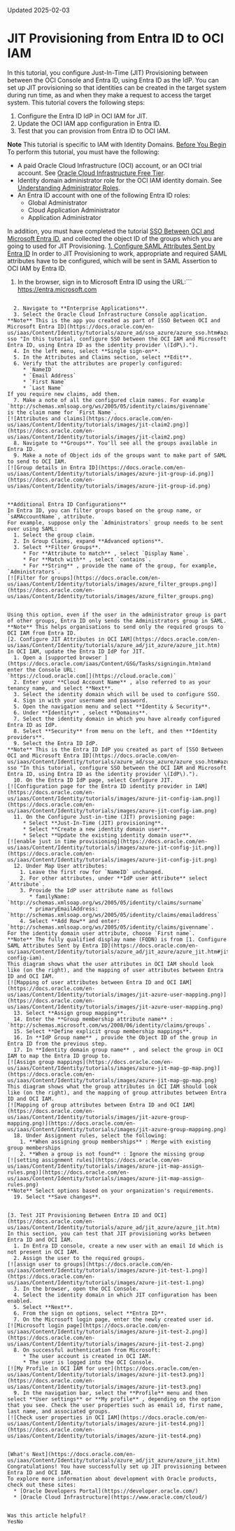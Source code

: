 Updated 2025-02-03
# JIT Provisioning from Entra ID to OCI IAM
In this tutorial, you configure Just-In-Time (JIT) Provisioning between between the OCI Console and Entra ID, using Entra ID as the IdP.
You can set up JIT provisioning so that identities can be created in the target system during run time, as and when they make a request to access the target system.
This tutorial covers the following steps:
  1. Configure the Entra ID IdP in OCI IAM for JIT.
  2. Update the OCI IAM app configuration in Entra ID.
  3. Test that you can provision from Entra ID to OCI IAM.


**Note** This tutorial is specific to IAM with Identity Domains.
[Before You Begin](https://docs.oracle.com/en-us/iaas/Content/Identity/tutorials/azure_ad/jit_azure/azure_jit.htm)
To perform this tutorial, you must have the following:
  * A paid Oracle Cloud Infrastructure (OCI) account, or an OCI trial account. See [Oracle Cloud Infrastructure Free Tier](https://docs.oracle.com/en-us/iaas/Content/FreeTier/freetier.htm#Oracle_Cloud_Infrastructure_Free_Tier "Learn about Oracle Cloud Infrastructure's Free Tier.").
  * Identity domain administrator role for the OCI IAM identity domain. See [Understanding Administrator Roles](https://docs.oracle.com/en-us/iaas/Content/Identity/roles/understand-administrator-roles.htm#understand-administrator-roles "Learn about administrator roles and the privileges associated with each role so that you can delegate administrative tasks to other users, as needed.").
  * An Entra ID account with one of the following Entra ID roles:
    * Global Administrator
    * Cloud Application Administrator
    * Application Administrator


In addition, you must have completed the tutorial [SSO Between OCI and Microsoft Entra ID](https://docs.oracle.com/en-us/iaas/Content/Identity/tutorials/azure_ad/sso_azure/azure_sso.htm#azure-sso "In this tutorial, configure SSO between the OCI IAM and Microsoft Entra ID, using Entra ID as the identity provider \(IdP\)."), and collected the object ID of the groups which you are going to used for JIT Provisioning.
[1. Configure SAML Attributes Sent by Entra ID](https://docs.oracle.com/en-us/iaas/Content/Identity/tutorials/azure_ad/jit_azure/azure_jit.htm)
In order to JIT Provisioning to work, appropriate and required SAML attributes have to be configured, which will be sent in SAML Assertion to OCI IAM by Entra ID.
  1. In the browser, sign in to Microsoft Entra ID using the URL:```
https://entra.microsoft.com
```

  2. Navigate to **Enterprise Applications**.
  3. Select the Oracle Cloud Infrastructure Console application.
**Note** This is the app you created as part of [SSO Between OCI and Microsoft Entra ID](https://docs.oracle.com/en-us/iaas/Content/Identity/tutorials/azure_ad/sso_azure/azure_sso.htm#azure-sso "In this tutorial, configure SSO between the OCI IAM and Microsoft Entra ID, using Entra ID as the identity provider \(IdP\).").
  4. In the left menu, select **Single sign-on**.
  5. In the Attributes and Claims section, select **Edit**.
  6. Verify that the attributes are properly configured:
     * `NameID`
     * `Email Address`
     * `First Name`
     * `Last Name`
If you require new claims, add them.
  7. Make a note of all the configured claim names. For example
`http://schemas.xmlsoap.org/ws/2005/05/identity/claims/givenname`
is the claim name for `First Name`.
[![Attributes and claims](https://docs.oracle.com/en-us/iaas/Content/Identity/tutorials/images/jit-claim2.png)](https://docs.oracle.com/en-us/iaas/Content/Identity/tutorials/images/jit-claim2.png)
  8. Navigate to **Groups**. You'll see all the groups available in Entra ID.
  9. Make a note of Object ids of the groups want to make part of SAML to send to OCI IAM.
[![Group details in Entra ID](https://docs.oracle.com/en-us/iaas/Content/Identity/tutorials/images/azure-jit-group-id.png)](https://docs.oracle.com/en-us/iaas/Content/Identity/tutorials/images/azure-jit-group-id.png)


**Additional Entra ID Configurations**
In Entra ID, you can filter groups based on the group name, or `sAMAccountName`, attribute.
For example, suppose only the `Administrators` group needs to be sent over using SAML:
  1. Select the group claim.
  2. In Group Claims, expand **Advanced options**.
  3. Select **Filter Groups**.
     * For **Attribute to match** , select `Display Name`.
     * For **Match with** , select `contains`.
     * For **String** , provide the name of the group, for example, `Administrators`.
[![Filter for groups](https://docs.oracle.com/en-us/iaas/Content/Identity/tutorials/images/azure_filter_groups.png)](https://docs.oracle.com/en-us/iaas/Content/Identity/tutorials/images/azure_filter_groups.png)


Using this option, even if the user in the administrator group is part of other groups, Entra ID only sends the Administrators group in SAML.
**Note** This helps organisations to send only the required groups to OCI IAM from Entra ID.
[2. Configure JIT Attributes in OCI IAM](https://docs.oracle.com/en-us/iaas/Content/Identity/tutorials/azure_ad/jit_azure/azure_jit.htm)
In OCI IAM, update the Entra ID IdP for JIT.
  1. Open a [supported browser ](https://docs.oracle.com/iaas/Content/GSG/Tasks/signingin.htm)and enter the Console URL: 
`https://cloud.oracle.com[](https://cloud.oracle.com)`
  2. Enter your **Cloud Account Name** , also referred to as your tenancy name, and select **Next**.
  3. Select the identity domain which will be used to configure SSO.
  4. Sign in with your username and password.
  5. Open the navigation menu and select **Identity & Security**.
  6. Under **Identity** , select **Domains**.
  7. Select the identity domain in which you have already configured Entra ID as IdP.
  8. Select **Security** from menu on the left, and then **Identity providers**.
  9. Select the Entra ID IdP.
**Note** This is the Entra ID IdP you created as part of [SSO Between OCI and Microsoft Entra ID](https://docs.oracle.com/en-us/iaas/Content/Identity/tutorials/azure_ad/sso_azure/azure_sso.htm#azure-sso "In this tutorial, configure SSO between the OCI IAM and Microsoft Entra ID, using Entra ID as the identity provider \(IdP\).").
  10. On the Entra ID IdP page, select Configure JIT.
[![Configuration page for the Entra ID identity provider in IAM](https://docs.oracle.com/en-us/iaas/Content/Identity/tutorials/images/azure-jit-config-iam.png)](https://docs.oracle.com/en-us/iaas/Content/Identity/tutorials/images/azure-jit-config-iam.png)
  11. On the Configure Just-in-time (JIT) provisioning page:
     * Select **Just-In-Time (JIT) provisioning**.
     * Select **Create a new identity domain user**.
     * Select **Update the existing identity domain user**.
[![enable just in time provisioning](https://docs.oracle.com/en-us/iaas/Content/Identity/tutorials/images/azure-jit-config-jit.png)](https://docs.oracle.com/en-us/iaas/Content/Identity/tutorials/images/azure-jit-config-jit.png)
  12. Under Map User attributes:
    1. Leave the first row for `NameID` unchanged.
    2. For other attributes, under **IdP user attribute** select `Attribute`.
    3. Provide the IdP user attribute name as follows
       * familyName: `http://schemas.xmlsoap.org/ws/2005/05/identity/claims/surname`
       * primaryEmailAddress: `http://schemas.xmlsoap.org/ws/2005/05/identity/claims/emailaddress`
    4. Select **Add Row** and enter: `http://schemas.xmlsoap.org/ws/2005/05/identity/claims/givenname`.
For the identity domain user attribute, choose `First name`.
**Note** The fully qualified display name (FQDN) is from [1. Configure SAML Attributes Sent by Entra ID](https://docs.oracle.com/en-us/iaas/Content/Identity/tutorials/azure_ad/jit_azure/azure_jit.htm#jit-config-iam).
This diagram shows what the user attributes in OCI IAM should look like (on the right), and the mapping of user attributes between Entra ID and OCI IAM.
[![Mapping of user attributes between Entra ID and OCI IAM](https://docs.oracle.com/en-us/iaas/Content/Identity/tutorials/images/jit-azure-user-mapping.png)](https://docs.oracle.com/en-us/iaas/Content/Identity/tutorials/images/jit-azure-user-mapping.png)
  13. Select **Assign group mapping**.
  14. Enter the **Group membership attribute name** : `http://schemas.microsoft.com/ws/2008/06/identity/claims/groups`.
  15. Select **Define explicit group membership mappings**.
  16. In **IdP Group name** , provide the Object ID of the group in Entra ID from the previous step.
  17. In **Identity domain group name** , and select the group in OCI IAM to map the Entra ID group to.
[![Assign group mappings](https://docs.oracle.com/en-us/iaas/Content/Identity/tutorials/images/azure-jit-map-gp-map.png)](https://docs.oracle.com/en-us/iaas/Content/Identity/tutorials/images/azure-jit-map-gp-map.png)
This diagram shows what the group attributes in OCI IAM should look like (on the right), and the mapping of group attributes between Entra ID and OCI IAM.
[![Mapping of group attributes between Entra ID and OCI IAM](https://docs.oracle.com/en-us/iaas/Content/Identity/tutorials/images/jit-azure-group-mapping.png)](https://docs.oracle.com/en-us/iaas/Content/Identity/tutorials/images/jit-azure-group-mapping.png)
  18. Under Assignment rules, select the following:
    1. **When assigning group memberships** : Merge with existing group memberships
    2. **When a group is not found** : Ignore the missing group
[![setting assignment rules](https://docs.oracle.com/en-us/iaas/Content/Identity/tutorials/images/azure-jit-map-assign-rules.png)](https://docs.oracle.com/en-us/iaas/Content/Identity/tutorials/images/azure-jit-map-assign-rules.png)
**Note** Select options based on your organization's requirements.
  19. Select **Save changes**.


[3. Test JIT Provisioning Between Entra ID and OCI](https://docs.oracle.com/en-us/iaas/Content/Identity/tutorials/azure_ad/jit_azure/azure_jit.htm)
In this section, you can test that JIT provisioning works between Entra ID and OCI IAM.
  1. In Entra ID console, create a new user with an email Id which is not present in OCI IAM.
  2. Assign the user to the required groups.
[![assign user to groups](https://docs.oracle.com/en-us/iaas/Content/Identity/tutorials/images/azure-jit-test-1.png)](https://docs.oracle.com/en-us/iaas/Content/Identity/tutorials/images/azure-jit-test-1.png)
  3. In the browser, open the OCI Console.
  4. Select the identity domain in which JIT configuration has been enabled.
  5. Select **Next**.
  6. From the sign on options, select **Entra ID**.
  7. On the Microsoft login page, enter the newly created user id.
[![Microsoft login page](https://docs.oracle.com/en-us/iaas/Content/Identity/tutorials/images/azure-jit-test-2.png)](https://docs.oracle.com/en-us/iaas/Content/Identity/tutorials/images/azure-jit-test-2.png)
  8. On successful authentication from Microsoft:
     * The user account is created in OCI IAM.
     * The user is logged into the OCI Console.
[![My Profile in OCI IAM for user](https://docs.oracle.com/en-us/iaas/Content/Identity/tutorials/images/azure-jit-test3.png)](https://docs.oracle.com/en-us/iaas/Content/Identity/tutorials/images/azure-jit-test3.png)
  9. In the navigation bar, select the **Profile** menu and then select **User settings** or **My profile** , depending on the option that you see. Check the user properties such as email id, first name, last name, and associated groups.
[![Check user properties in OCI IAM](https://docs.oracle.com/en-us/iaas/Content/Identity/tutorials/images/azure-jit-test4.png)](https://docs.oracle.com/en-us/iaas/Content/Identity/tutorials/images/azure-jit-test4.png)


[What's Next](https://docs.oracle.com/en-us/iaas/Content/Identity/tutorials/azure_ad/jit_azure/azure_jit.htm)
Congratulations! You have successfully set up JIT provisioning between Entra ID and OCI IAM.
To explore more information about development with Oracle products, check out these sites:
  * [Oracle Developers Portal](https://developer.oracle.com/)
  * [Oracle Cloud Infrastructure](https://www.oracle.com/cloud/)


Was this article helpful?
YesNo

